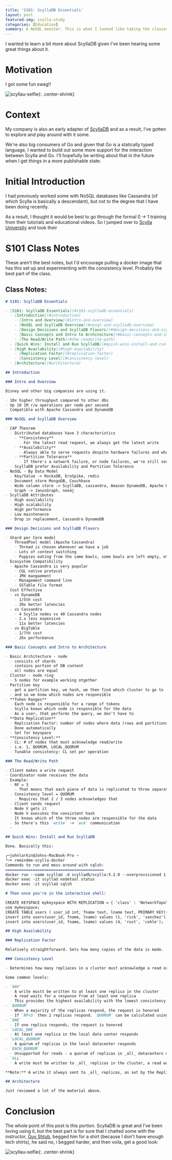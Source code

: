 ```yaml
---
title: 'S101: ScyllaDB Essentials'
layout: post
featured-img: scylla-study
categories: [Education]
summary: A NoSQL monster. This is what I looked like taking the classes.
---
```


I wanted to learn a bit more about ScyllaDB given I've been hearing some great things about it.

# Motivation

I got some fun swag!!

![scyllau-selfie](/images/scylla101/scylla-swag.jpg){: .center-shrink}

# Context

My company is also an early adapter of [ScyllaDB][scylla] and as a result, I've gotten to explore and play around with it some.

We're also big consumers of Go and given that Go is a statically typed language, I wanted to build out some more support for the interaction between Scylla and Go. I'll hopefully be writing about that in the future when I get things in a more publishable state.

# Initial Introduction

I had previously worked some with NoSQL databases like Cassandra (of which Scylla is basically a descendant), but not to the degree that I have been doing recently.

As a result, I thought it would be best to go through the formal 0 -> 1 training from their tutorials and educational videos. So I jumped over to [Scylla University][scyllau] and took their

# S101 Class Notes

These aren't the best notes, but I'd encourage pulling a docker image that has this set up and experimenting with the consistency level. Probably the best part of the class.

## Class Notes:

```markdown
# S101: ScyllaDB Essentials

- [S101: ScyllaDB Essentials](#s101-scylladb-essentials)
  - [Introduction](#introduction)
    - [Intro and Overview](#intro-and-overview)
    - [NoSQL and ScyllaDB Overview](#nosql-and-scylladb-overview)
    - [Design Decisions and ScyllaDB Flavors](#design-decisions-and-scylladb-flavors)
    - [Basic Concepts and Intro to Architecture](#basic-concepts-and-intro-to-architecture)
    - [The Read/Write Path](#the-readwrite-path)
  - [Quick Wins: Install and Run ScyllaDB](#quick-wins-install-and-run-scylladb)
  - [High Availability](#high-availability)
    - [Replication Factor](#replication-factor)
    - [Consistency Level](#consistency-level)
  - [Architecture](#architecture)

## Introduction

### Intro and Overview

Disney and other big companies are using it.

- 10x higher throughput compared to other dbs
- Up 10 1M r/w operations per node per second
- Compatible with Apache Cassandra and DynamoDB

### NoSQL and ScyllaDB Overview

- CAP Theorem
  - Distributed databases have 3 characteristics
    - **Consistency**
      - For the latest read request, we always get the latest write
    - **Availability**
      - Always able to serve requests despite hardware failures and whatever
    - **Partition Tolerance**
      - If there's a network failure, or node failures, we're still serving requests
  - ScyllaDB prefer Availability and Partition Tolerance
- NoSQL - By Data Model
  - Key/Value -> RocksDB, EroSpike, redis
  - Document store MongoDB, Couchbase
  - Wide column store -> ScyllaDB, cassandra, Amazon DynamoDB, Apache HBase
  - Graph -> JanusGraph, neo4j
- ScyllaDB Attributes
  - High availability
  - High scalability
  - High performance
  - Low maintenance
  - Drop in replacement, Cassandra DynamoDB

### Design Decisions and ScyllaDB Flavors

- Shard per Core model
  - ThreadPool model (Apacha Cassandra)
    - Thread is chosen whenever we have a job
    - Lots of context switching
    - Puppies eating from the same bowls, some bowls are left empty, etc
- Ecosystem Compatibility
  - Apache Cassandra is very popular
    - CQL native protocol
    - JMX mangaement
    - Management command line
    - SSTable file format
- Cost Effective
  - vs DynamoDB
    - 1/5th cost
    - 20x better latencies
  - vs Cassandra
    - 4 Scylla nodes vs 40 Cassandra nodes
    - 2.x less expensive
    - 11x better latencies
  - vs BigTable
    - 1/7th cost
    - 26x performance

### Basic Concepts and Intro to Architecture

- Basic Architecture - node
  - consists of shards
  - contains portion of DB content
  - all nodes are equal
- Cluster - node ring
  - 5 nodes for example working otgether
- Partition key
  - get a partition key, we hash, we then find which cluster to go to
  - and so we know which nodes are responsible
- **Token Ranges**
  - Each node is responsible for a range of tokens
  - Scylla knows which node is responsible for the data
  - As a user, that performs the query, we don't have to
- **Data Replication**
  - Replciation Factor: number of nodes where data (rows and partitions) are replicated
  - Done automatically
  - Set for keyspace
- **Consistency Level:**
  - CL: # of nodes that must acknowledge read/write
  - i.e. 1, QUORUM, LOCAL_QUORUM
  - Tunable consistency: CL set per operation

### The Read/Write Path

- Client makes a write request
- Coordinator node receives the data
- Example:
  - RF = 3
    - That means that each piece of data is replicated to three separate nodes
  - Consistency level = QUORUM
    - Requires that 2 / 3 nodes acknowledges that
  - Client sends request
  - Node V gets it
  - Node V executes the consistent hash
  - It knows which of the three nodes are responsible for the data
  - So there's this `write` -> `ack` communication
  -

## Quick Wins: Install and Run ScyllaDB

Done. Basically this:

╭─johnlarkin@Johns-MacBook-Pro ~
╰─➤ remindme-scylla-docker
Commands to run and mess around with cqlsh:
===========================================
docker run --name scyllaU -d scylladb/scylla:5.2.0 --overprovisioned 1 --smp 1
docker exec -it scyllaU nodetool status
docker exec -it scyllaU cqlsh

# Then once you're in the interactive shell:

CREATE KEYSPACE mykeyspace WITH REPLICATION = { 'class' : 'NetworkTopologyStrategy', 'replication_factor' : 1};
use mykeyspace;
CREATE TABLE users ( user_id int, fname text, lname text, PRIMARY KEY((user_id)));
insert into users(user_id, fname, lname) values (1, 'rick', 'sanchez');
insert into users(user_id, fname, lname) values (4, 'rust', 'cohle');

## High Availability

### Replication Factor

Relatively straightforward. Sets how many copies of the data is made.

### Consistency Level

- Determines how many repliaces in a cluster must acknowledge a read or write operqation before its considered successful

Some common levels:

- `ANY`
  - A write mustt be written to at least one replica in the cluster
  - A read waits for a response from at least one replica
  - This provides the highest availability with the lowest consistency
- `QUORUM`
  - When a majority of the replicas respond, the request is honored
  - If `RF=3` then 2 replicas respond. `QUORUM` can be calculated using the formula (`n/2 + 1`) where `n` is the Replication Factor.
- `ONE`
  - If one replica responds, the request is honored
- `LOCAL_ONE`
  - At least one replica in the local data center responds
- `LOCAL_QUORUM`
  - A quorum of replicas in the local datacenter responds
- `EACH_QUORUM`
  - Unsupported for reads - a quorum of replicas in _all_ datacenters must be written to
- `ALL`
  - A write must be written to _all_ replicas in the cluster, a read waits for a response from all replicas. Provides teh lowest availability with the highest consistency

**Note:** A write it always sent to _all_ replicas, as set by the Replication Factor.

## Architecture

Just reviewed a lot of the material above.
```

# Conclusion

The whole point of this post is this portion. ScyllaDB is great and I've been loving using it, but the best part is for sure that I chatted some with the instructor, [Guy Shtub](https://www.scylladb.com/author/guy/), begged him for a shirt (because I don't have enough tech shirts), he said no, i begged harder, and then voila, get a good look:

![scyllau-selfie](/images/scylla101/scylla-selfie.jpg){: .center-shrink}

[comment]: <> (Bibliography)
[scylla]: https://www.scylladb.com/
[scyllau]: https://university.scylladb.com/
